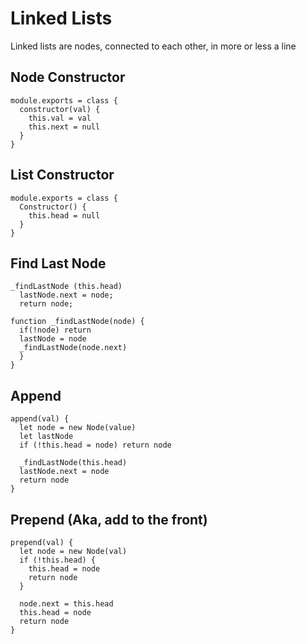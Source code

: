 # Linked Lists
Linked lists are nodes, connected to each other, in more or less a line

## Node Constructor
```
module.exports = class {
  constructor(val) {
    this.val = val
    this.next = null
  }
}
```

## List Constructor
```
module.exports = class {
  Constructor() {
    this.head = null
  }
}
```

## Find Last Node
```
_findLastNode (this.head)
  lastNode.next = node;
  return node;

function _findLastNode(node) {
  if(!node) return
  lastNode = node
  _findLastNode(node.next)
  }
}
```

## Append
```
append(val) {
  let node = new Node(value)
  let lastNode
  if (!this.head = node) return node

  _findLastNode(this.head)
  lastNode.next = node
  return node
}
```

## Prepend (Aka, add to the front)
```
prepend(val) {
  let node = new Node(val)
  if (!this.head) {
    this.head = node
    return node
  }

  node.next = this.head
  this.head = node
  return node
}

